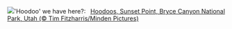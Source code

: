 ![](https://www.bing.com/th?id=OHR.HoodoosBryce_EN-US6434628044_UHD.jpg&w=1000)'Hoodoo' we have here?:&nbsp;&ensp;[Hoodoos, Sunset Point, Bryce Canyon National Park, Utah (© Tim Fitzharris/Minden Pictures)](https://www.bing.com/th?id=OHR.HoodoosBryce_EN-US6434628044_UHD.jpg)
<br><br/>
